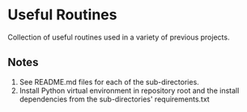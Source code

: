 # Useful Routines
Collection of useful routines used in a variety of previous projects.

## Notes
1. See README.md files for each of the sub-directories.
2. Install Python virtual environment in repository root and the install dependencies from the sub-directories' requirements.txt
